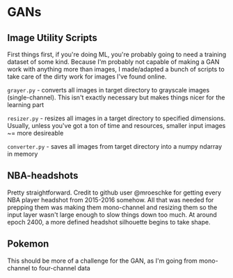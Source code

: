 # GANs

## Image Utility Scripts

First things first, if you're doing ML, you're probably going to need a training dataset of some kind. Because I'm probably not capable of making a GAN work with anything more than images, I made/adapted a bunch of scripts to take care of the dirty work for images I've found online.

`grayer.py` - converts all images in target directory to grayscale images (single-channel). This isn't exactly necessary but makes things nicer for the learning part

`resizer.py` - resizes all images in a target directory to specified dimensions. Usually, unless you've got a ton of time and resources, smaller input images ~= more desireable

`converter.py` - saves all images from target directory into a numpy ndarray in memory

## NBA-headshots

Pretty straightforward. Credit to github user @mroeschke for getting every NBA player headshot from 2015-2016 somehow. All that was needed for prepping them was making them mono-channel and resizing them so the input layer wasn't large enough to slow things down too much. At around epoch 2400, a more defined headshot silhouette begins to take shape.

## Pokemon

This should be more of a challenge for the GAN, as I'm going from mono-channel to four-channel data